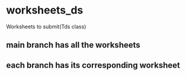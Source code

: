 # worksheets_ds
Worksheets to submit(Tds class)

## main branch has all the worksheets 
## each branch has its corresponding worksheet
